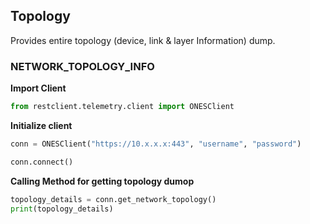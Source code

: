 ## Topology

Provides entire topology (device, link & layer Information) dump. 

### NETWORK_TOPOLOGY_INFO

<b> Import Client </b>

```py
from restclient.telemetry.client import ONESClient 
```

<b> Initialize client </b>

```py
conn = ONESClient("https://10.x.x.x:443", "username", "password")

conn.connect()
```

<b> Calling Method for getting topology dumop </b>

```py   
topology_details = conn.get_network_topology()
print(topology_details)
```
